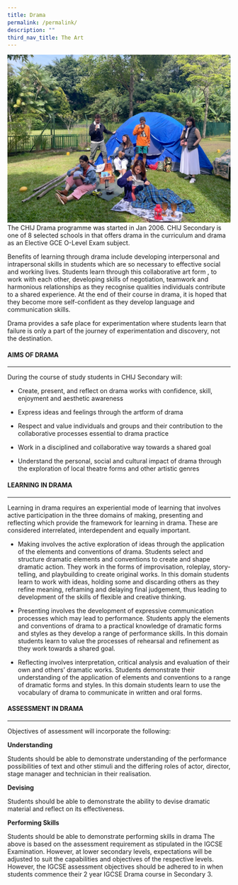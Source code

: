 ```yaml
---
title: Drama
permalink: /permalink/
description: ""
third_nav_title: The Art
---
```

![](/images/Dept/drama.jpeg)
The CHIJ Drama programme was started in Jan 2006. CHIJ Secondary is one of 8 selected schools in that offers drama in the curriculum and drama as an Elective GCE O-Level Exam subject.

Benefits of learning through drama include developing interpersonal and intrapersonal skills in students which are so necessary to effective social and working lives. Students learn through this collaborative art form , to work with each other, developing skills of negotiation, teamwork and harmonious relationships as they recognise qualities individuals contribute to a shared experience. At the end of their course in drama, it is hoped that they become more self-confident as they develop language and communication skills.

Drama provides a safe place for experimentation where students learn that failure is only a part of the journey of experimentation and discovery, not the destination.

#### AIMS OF DRAMA

* * *

During the course of study students in CHIJ Secondary will:

*   Create, present, and reflect on drama works with confidence, skill, enjoyment and aesthetic awareness
    
*   Express ideas and feelings through the artform of drama
    
*   Respect and value individuals and groups and their contribution to the collaborative processes essential to drama practice
    
*   Work in a disciplined and collaborative way towards a shared goal
    
*   Understand the personal, social and cultural impact of drama through the exploration of local theatre forms and other artistic genres
    

#### LEARNING IN DRAMA

* * *

Learning in drama requires an experiential mode of learning that involves active participation in the three domains of making, presenting and reflecting which provide the framework for learning in drama. These are considered interrelated, interdependent and equally important.

*   Making involves the active exploration of ideas through the application of the elements and conventions of drama. Students select and structure dramatic elements and conventions to create and shape dramatic action. They work in the forms of improvisation, roleplay, story-telling, and playbuilding to create original works. In this domain students learn to work with ideas, holding some and discarding others as they refine meaning, reframing and delaying final judgement, thus leading to development of the skills of flexible and creative thinking.
    
*   Presenting involves the development of expressive communication processes which may lead to performance. Students apply the elements and conventions of drama to a practical knowledge of dramatic forms and styles as they develop a range of performance skills. In this domain students learn to value the processes of rehearsal and refinement as they work towards a shared goal.
    
*   Reflecting involves interpretation, critical analysis and evaluation of their own and others’ dramatic works. Students demonstrate their understanding of the application of elements and conventions to a range of dramatic forms and styles. In this domain students learn to use the vocabulary of drama to communicate in written and oral forms.
    

#### ASSESSMENT IN DRAMA

* * *

Objectives of assessment will incorporate the following:

**Understanding**

Students should be able to demonstrate understanding of the performance possibilities of text and other stimuli and the differing roles of actor, director, stage manager and technician in their realisation.

**Devising**

Students should be able to demonstrate the ability to devise dramatic material and reflect on its effectiveness.

**Performing Skills**

Students should be able to demonstrate performing skills in drama The above is based on the assessment requirement as stipulated in the IGCSE Examination. However, at lower secondary levels, expectations will be adjusted to suit the capabilities and objectives of the respective levels. However, the IGCSE assessment objectives should be adhered to in when students commence their 2 year IGCSE Drama course in Secondary 3.